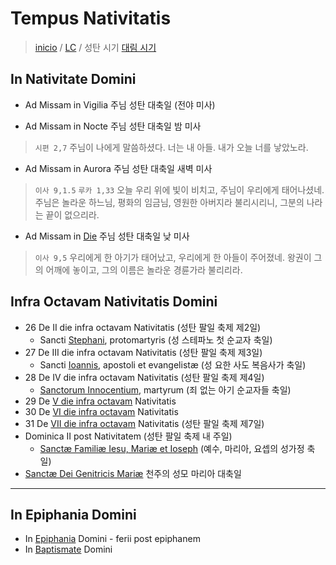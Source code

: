# Tempus Nativitatis
> [inicio](../README.md) / [LC](../LC.md) / 성탄 시기
> [대림 시기](./LA.md)


## In Nativitate Domini
- Ad Missam in Vigilia 주님 성탄 대축일 (전야 미사)

- Ad Missam in Nocte 주님 성탄 대축일 밤 미사
> `시편 2,7` 주님이 나에게 말씀하셨다. 너는 내 아들. 내가 오늘 너를 낳았노라.  

- Ad Missam in Aurora 주님 성탄 대축일 새벽 미사
> `이사 9,1.5` `루카 1,33` 오늘 우리 위에 빛이 비치고, 주님이 우리에게 태어나셨네. 주님은 놀라운 하느님, 평화의 임금님, 영원한 아버지라 불리시리니, 그분의 나라는 끝이 없으리라.  

- Ad Missam in [Die](./nativitatis/nd.md) 주님 성탄 대축일 낮 미사
> `이사 9,5` 우리에게 한 아기가 태어났고, 우리에게 한 아들이 주어졌네. 왕권이 그의 어깨에 놓이고, 그의 이름은 놀라운 경륜가라 불리리라.  


## Infra Octavam Nativitatis Domini

- 26 De II die infra octavam Nativitatis (성탄 팔일 축제 제2일)
	- Sancti [Stephani](./sanctorum/1226.md), protomartyris (성 스테파노 첫 순교자 축일)
- 27 De III die infra octavam Nativitatis (성탄 팔일 축제 제3일)
	- Sancti [Ioannis](./sanctorum/1227.md), apostoli et evangelistæ (성 요한 사도 복음사가 축일)
- 28 De IV die infra octavam Nativitatis (성탄 팔일 축제 제4일)
	- [Sanctorum Innocentium](./nativitatis/innocentium.md), martyrum (죄 없는 아기 순교자들 축일)
- 29 De [V die infra octavam](./nativitatis/nat.md#5) Nativitatis
- 30 De [VI die infra octavam](./nativitatis/nat.md#6) Nativitatis
- 31 De [VII die infra octavam](./nativitatis/nat.md#7.md) Nativitatis (성탄 팔일 축제 제7일)
- Dominica II post Nativitatem (성탄 팔일 축제 내 주일)  
	- [Sanctæ Familiæ Iesu, Mariæ et Ioseph](./nativitatis/familia.md) (예수, 마리아, 요셉의 성가정 축일)  
- [Sanctæ Dei Genitricis Mariæ](./mariae/genetrice.md) 천주의 성모 마리아 대축일

----

## In Epiphania Domini

- In [Epiphania](./nativitatis/epiphany.md) Domini - ferii post epiphanem
- In [Baptismate](./nativitats/baptisme.md) Domini